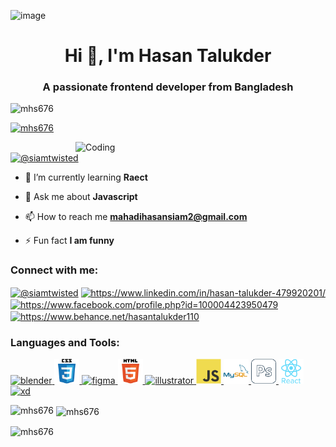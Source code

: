 ![image](https://github.com/MHS676/MHS676/assets/108753884/f42ccc38-80bf-486e-9866-d348a82118ea)
<h1 align="center">Hi 👋, I'm Hasan Talukder</h1>

<h3 align="center">A passionate frontend developer from Bangladesh</h3>


<p align="left"> <img src="https://komarev.com/ghpvc/?username=mhs676&label=Profile%20views&color=0e75b6&style=flat" alt="mhs676" /> </p>

<p align="left"> <a href="https://github.com/ryo-ma/github-profile-trophy"><img src="https://github-profile-trophy.vercel.app/?username=mhs676" alt="mhs676" /></a> </p>
<img align= "right" width="400" alt="Coding" src="https://user-images.githubusercontent.com/74038190/238353480-219bcc70-f5dc-466b-9a60-29653d8e8433.gif">
<p align="left"> <a href="https://twitter.com/@siamtwisted" target="blank"><img src="https://img.shields.io/twitter/follow/@siamtwisted?logo=twitter&style=for-the-badge" alt="@siamtwisted" /></a> </p>

- 🌱 I’m currently learning **Raect**

- 💬 Ask me about **Javascript**

- 📫 How to reach me **mahadihasansiam2@gmail.com**

- ⚡ Fun fact **I am funny**

<h3 align="left">Connect with me:</h3>
<p align="left">
<a href="https://twitter.com/@siamtwisted" target="blank"><img align="center" src="https://raw.githubusercontent.com/rahuldkjain/github-profile-readme-generator/master/src/images/icons/Social/twitter.svg" alt="@siamtwisted" height="30" width="40" /></a>
<a href="https://linkedin.com/in/https://www.linkedin.com/in/hasan-talukder-479920201/" target="blank"><img align="center" src="https://raw.githubusercontent.com/rahuldkjain/github-profile-readme-generator/master/src/images/icons/Social/linked-in-alt.svg" alt="https://www.linkedin.com/in/hasan-talukder-479920201/" height="30" width="40" /></a>
<a href="https://fb.com/https://www.facebook.com/profile.php?id=100004423950479" target="blank"><img align="center" src="https://raw.githubusercontent.com/rahuldkjain/github-profile-readme-generator/master/src/images/icons/Social/facebook.svg" alt="https://www.facebook.com/profile.php?id=100004423950479" height="30"  width="40" /></a>
<a href="https://www.behance.net/https://www.behance.net/hasantalukder110" target="blank"><img align="center" src="https://raw.githubusercontent.com/rahuldkjain/github-profile-readme-generator/master/src/images/icons/Social/behance.svg" alt="https://www.behance.net/hasantalukder110" height="30" width="40" /></a>
</p>

<h3 align="left">Languages and Tools:</h3>
<p align="left"> <a href="https://www.blender.org/" target="_blank" rel="noreferrer"> <img src="https://download.blender.org/branding/community/blender_community_badge_white.svg" alt="blender" width="40" height="40"/> </a> <a href="https://www.w3schools.com/css/" target="_blank" rel="noreferrer"> <img src="https://raw.githubusercontent.com/devicons/devicon/master/icons/css3/css3-original-wordmark.svg" alt="css3" width="40" height="40"/> </a> <a href="https://www.figma.com/" target="_blank" rel="noreferrer"> <img src="https://www.vectorlogo.zone/logos/figma/figma-icon.svg" alt="figma" width="40" height="40"/> </a> <a href="https://www.w3.org/html/" target="_blank" rel="noreferrer"> <img src="https://raw.githubusercontent.com/devicons/devicon/master/icons/html5/html5-original-wordmark.svg" alt="html5" width="40" height="40"/> </a> <a href="https://www.adobe.com/in/products/illustrator.html" target="_blank" rel="noreferrer"> <img src="https://www.vectorlogo.zone/logos/adobe_illustrator/adobe_illustrator-icon.svg" alt="illustrator" width="40" height="40"/> </a> <a href="https://developer.mozilla.org/en-US/docs/Web/JavaScript" target="_blank" rel="noreferrer"> <img src="https://raw.githubusercontent.com/devicons/devicon/master/icons/javascript/javascript-original.svg" alt="javascript" width="40" height="40"/> </a> <a href="https://www.mysql.com/" target="_blank" rel="noreferrer"> <img src="https://raw.githubusercontent.com/devicons/devicon/master/icons/mysql/mysql-original-wordmark.svg" alt="mysql" width="40" height="40"/> </a> <a href="https://www.photoshop.com/en" target="_blank" rel="noreferrer"> <img src="https://raw.githubusercontent.com/devicons/devicon/master/icons/photoshop/photoshop-line.svg" alt="photoshop" width="40" height="40"/> </a> <a href="https://reactjs.org/" target="_blank" rel="noreferrer"> <img src="https://raw.githubusercontent.com/devicons/devicon/master/icons/react/react-original-wordmark.svg" alt="react" width="40" height="40"/> </a> <a href="https://www.adobe.com/products/xd.html" target="_blank" rel="noreferrer"> <img src="https://cdn.worldvectorlogo.com/logos/adobe-xd.svg" alt="xd" width="40" height="40"/> </a> </p>

<p><img align="left" src="https://github-readme-stats.vercel.app/api/top-langs?username=mhs676&show_icons=true&locale=en&layout=compact" alt="mhs676" /></p>

<p>&nbsp;<img align="center" src="https://github-readme-stats.vercel.app/api?username=mhs676&show_icons=true&locale=en" alt="mhs676" /></p>

<p><img align="center" src="https://github-readme-streak-stats.herokuapp.com/?user=mhs676&" alt="mhs676" /> </p>
